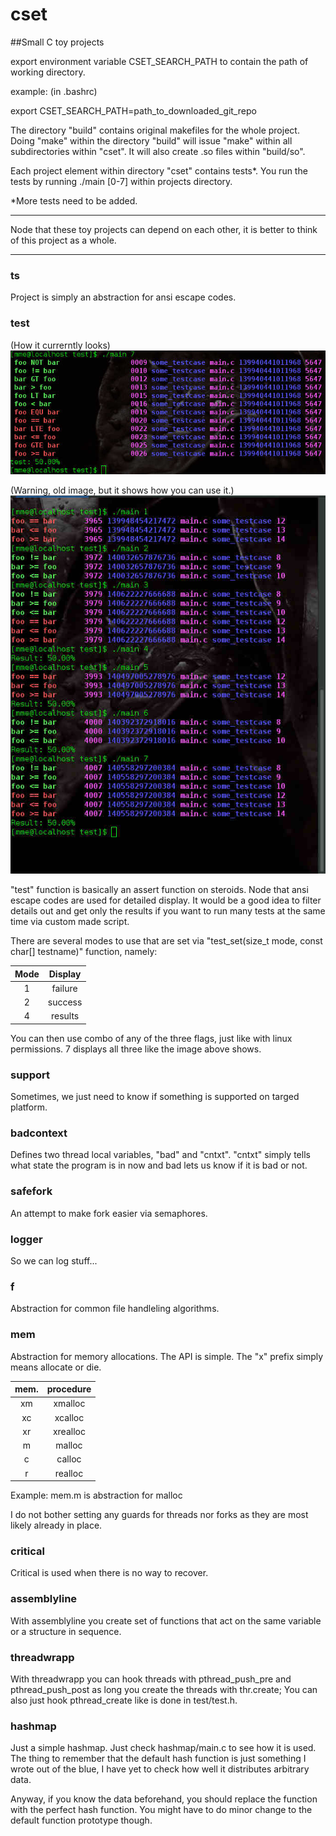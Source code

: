 # cset
##Small C toy projects

export environment variable CSET_SEARCH_PATH to contain the path of working
directory.

example: (in .bashrc)

export CSET_SEARCH_PATH=path_to_downloaded_git_repo

The directory "build" contains original makefiles for the whole project.
Doing "make" within the directory "build" will issue "make" within all
subdirectories within "cset". It will also create .so files within
"build/so".

Each project element within directory "cset" contains tests*. You run the
tests by running ./main [0-7] within projects directory.

*More tests need to be added.

---

Node that these toy projects can depend on each other, it is better to think of this project as a whole.

---

### ts

Project is simply an abstraction for ansi escape codes.

### test

(How it currerntly looks)
![alt tag](https://raw.githubusercontent.com/grebnafets/cset/master/cset/test/images/demo.valid.2.jpg)

(Warning, old image, but it shows how you can use it.)
![alt tag](https://raw.githubusercontent.com/grebnafets/cset/master/cset/test/images/demo.invalid.1.jpg)

"test" function is basically an assert function on steroids. Node that ansi escape codes are used for detailed display. It would be a good idea to filter details out and get only the results if you want to run many tests at the same time via custom made script.

There are several modes to use that are set via "test_set(size_t mode, const char[] testname)" function, namely:

| Mode | Display |
|:----:|:-------:|
| 1    | failure |
| 2    | success |
| 4    | results |

You can then use combo of any of the three flags, just like with linux permissions. 7 displays all three like the image above shows.

### support

Sometimes, we just need to know if something is supported on targed platform.

### badcontext

Defines two thread local variables, "bad" and "cntxt".
"cntxt" simply tells what state the program is in now and bad lets us know
if it is bad or not.

### safefork

An attempt to make fork easier via semaphores.

### logger

So we can log stuff...

### f

Abstraction for common file handleling algorithms.

### mem

Abstraction for memory allocations.
The API is simple. The "x" prefix simply means allocate or die.

| mem. | procedure |
|:----:|:---------:|
| xm   | xmalloc   |
| xc   | xcalloc   |
| xr   | xrealloc  |
| m    | malloc    |
| c    | calloc    |
| r    | realloc   |

Example: mem.m is abstraction for malloc

I do not bother setting any guards for threads nor forks as they are most
likely already in place.

### critical

Critical is used when there is no way to recover.

### assemblyline

With assemblyline you create set of functions that act on the
same variable or a structure in sequence.

### threadwrapp

With threadwrapp you can hook threads with pthread_push_pre and
pthread_push_post as long you create the threads with thr.create;
You can also just hook pthread_create like is done in test/test.h.

### hashmap

Just a simple hashmap. Just check hashmap/main.c to see how it is used.
The thing to remember that the default hash function is just something I wrote
out of the blue, I have yet to check how well it distributes arbitrary data.

Anyway, if you know the data beforehand, you should replace the function with
the perfect hash function. You might have to do minor change to the default
function prototype though.
